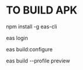 <h1>TO BUILD APK</h1>
<p>npm install -g eas-cli</p>
<p>eas login</p>
<p>eas build:configure</p>
<p>eas build --profile preview</p>